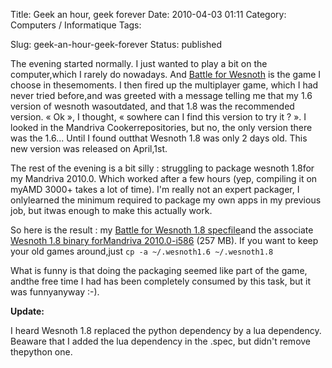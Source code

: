 Title: Geek an hour, geek forever
Date: 2010-04-03 01:11
Category: Computers / Informatique
Tags: <?xml version="1.0" encoding="utf-8"?>

Slug: geek-an-hour-geek-forever
Status: published

The evening started normally. I just wanted to play a bit on the computer,which I rarely do nowadays. And [Battle for Wesnoth](\%22http://wesnoth.org\%22) is the game I choose in thesemoments. I then fired up the multiplayer game, which I had never tried before,and was greeted with a message telling me that my 1.6 version of wesnoth wasoutdated, and that 1.8 was the recommended version. « Ok », I thought, « sowhere can I find this version to try it ? ». I looked in the Mandriva Cookerrepositories, but no, the only version there was the 1.6... Until I found outthat Wesnoth 1.8 was only 2 days old. This new version was released on April,1st.

The rest of the evening is a bit silly : struggling to package wesnoth 1.8for my Mandriva 2010.0. Which worked after a few hours (yep, compiling it on myAMD 3000+ takes a lot of time). I'm really not an expert packager, I onlylearned the minimum required to package my own apps in my previous job, but itwas enough to make this actually work.

So here is the result : my [Battle for Wesnoth 1.8 specfile](\%22/public/mandriva/packaging/wesnoth.spec\%22)and the associate [Wesnoth 1.8 binary forMandriva 2010.0-i586](\%22http://dl.free.fr/visJfVLc1\%22) (257 MB). If you want to keep your old games around,just `cp -a ~/.wesnoth1.6 ~/.wesnoth1.8`

What is funny is that doing the packaging seemed like part of the game, andthe free time I had has been completely consumed by this task, but it was funnyanyway :-).

**Update:**

I heard Wesnoth 1.8 replaced the python dependency by a lua dependency. Beaware that I added the lua dependency in the .spec, but didn't remove thepython one.
